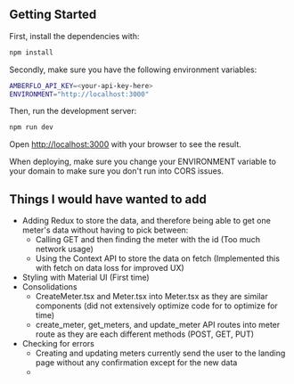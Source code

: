 ## Getting Started

First, install the dependencies with:

```bash
npm install
```

Secondly, make sure you have the following environment variables:

```bash
AMBERFLO_API_KEY=<your-api-key-here>
ENVIRONMENT="http://localhost:3000"
```

Then, run the development server:

```bash
npm run dev
```

Open [http://localhost:3000](http://localhost:3000) with your browser to see the result.

When deploying, make sure you change your ENVIRONMENT variable to your domain to make sure you don't run into CORS issues.

## Things I would have wanted to add

- Adding Redux to store the data, and therefore being able to get one meter's data without having to pick between:
  - Calling GET and then finding the meter with the id (Too much network usage)
  - Using the Context API to store the data on fetch (Implemented this with fetch on data loss for improved UX)
- Styling with Material UI (First time)
- Consolidations
  - CreateMeter.tsx and Meter.tsx into Meter.tsx as they are similar components (did not extensively optimize code for to optimize for time)
  - create_meter, get_meters, and update_meter API routes into meter route as they are each different methods (POST, GET, PUT)
- Checking for errors
  - Creating and updating meters currently send the user to the landing page without any confirmation except for the new data
  -
